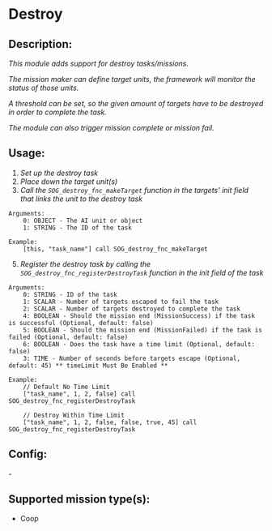 # Destroy
## Description:
_This module adds support for destroy tasks/missions._

_The mission maker can define target units, the framework will monitor the status of those units._

_A threshold can be set, so the given amount of targets have to be destroyed in order to complete the task._

_The module can also trigger mission complete or mission fail._

## Usage:
1. _Set up the destroy task_
2. _Place down the target unit(s)_
3. _Call the `SOG_destroy_fnc_makeTarget` function in the targets' init field that links the unit to the destroy task_

```
Arguments:
    0: OBJECT - The AI unit or object
    1: STRING - The ID of the task

Example:
    [this, "task_name"] call SOG_destroy_fnc_makeTarget
```

5. _Register the destroy task by calling the `SOG_destroy_fnc_registerDestroyTask` function in the init field of the task_

```
Arguments:
    0: STRING - ID of the task
    1: SCALAR - Number of targets escaped to fail the task
    2: SCALAR - Number of targets destroyed to complete the task
    4: BOOLEAN - Should the mission end (MissionSuccess) if the task is successful (Optional, default: false)
    5: BOOLEAN - Should the mission end (MissionFailed) if the task is failed (Optional, default: false)
    6: BOOLEAN - Does the task have a time limit (Optional, default: false)
    3: TIME - Number of seconds before targets escape (Optional, default: 45) ** timeLimit Must Be Enabled **

Example:
    // Default No Time Limit
    ["task_name", 1, 2, false] call SOG_destroy_fnc_registerDestroyTask

    // Destroy Within Time Limit
    ["task_name", 1, 2, false, false, true, 45] call SOG_destroy_fnc_registerDestroyTask
```

## Config:
\-

## Supported mission type(s):
 - Coop
